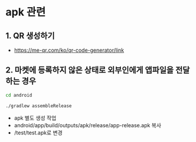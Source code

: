 # apk 관련

## 1. QR 생성하기

- https://me-qr.com/ko/qr-code-generator/link

## 2. 마켓에 등록하지 않은 상태로 외부인에게 앱파일을 전달하는 경우

```bash
cd android
```

```bash
./gradlew assembleRelease
```

- apk 별도 생성 작업
- android/app/build/outputs/apk/release/app-release.apk 복사
- /test/test.apk로 변경
